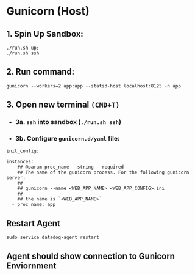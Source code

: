 # Gunicorn (Host)

## 1. Spin Up Sandbox:
```
./run.sh up;
./run.sh ssh
```
## 2. Run command: 

```
gunicorn --workers=2 app:app --statsd-host localhost:8125 -n app
```

## 3. Open new terminal `(CMD+T)`
- ### 3a. `ssh` into sandbox (`./run.sh ssh`)
- ### 3b. Configure `gunicorn.d/yaml` file: 

```
init_config:

instances:
    ## @param proc_name - string - required
    ## The name of the gunicorn process. For the following gunicorn server:
    ##
    ## gunicorn --name <WEB_APP_NAME> <WEB_APP_CONFIG>.ini
    ##
    ## the name is `<WEB_APP_NAME>`
  - proc_name: app

```

## Restart Agent

```
sudo service datadog-agent restart
```
 
## Agent should show connection to Gunicorn Enviornment

